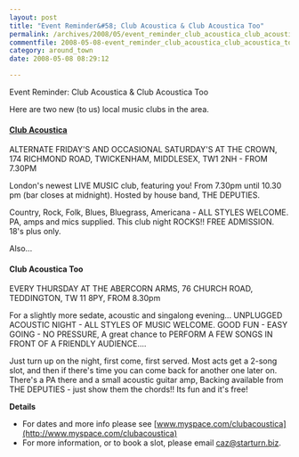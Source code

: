 ```yaml
---
layout: post
title: "Event Reminder&#58; Club Acoustica & Club Acoustica Too"
permalink: /archives/2008/05/event_reminder_club_acoustica_club_acoustica_too.html
commentfile: 2008-05-08-event_reminder_club_acoustica_club_acoustica_too
category: around_town
date: 2008-05-08 08:29:12

---
```


Event Reminder: Club Acoustica & Club Acoustica Too

Here are two new (to us) local music clubs in the area.

#### [Club Acoustica](/directory/music/200805080324)

ALTERNATE FRIDAY'S AND OCCASIONAL SATURDAY'S
AT THE CROWN, 174 RICHMOND ROAD, TWICKENHAM, MIDDLESEX, TW1 2NH - FROM 7.30PM

London's newest LIVE MUSIC club, featuring you! From 7.30pm until 10.30 pm (bar closes at midnight). Hosted by house band, THE DEPUTIES.

Country, Rock, Folk, Blues, Bluegrass, Americana - ALL STYLES WELCOME. PA, amps and mics supplied. This club night ROCKS!! FREE ADMISSION. 18's plus only.

Also...

#### Club Acoustica Too

EVERY THURSDAY AT THE ABERCORN ARMS, 76 CHURCH ROAD, TEDDINGTON, TW 11 8PY, FROM 8.30pm

For a slightly more sedate, acoustic and singalong evening... UNPLUGGED ACOUSTIC NIGHT - ALL STYLES OF MUSIC WELCOME. GOOD FUN - EASY GOING - NO PRESSURE, A great chance to PERFORM A FEW SONGS IN FRONT OF A FRIENDLY AUDIENCE....

Just turn up on the night, first come, first served. Most acts get a 2-song slot, and then if there's time you can come back for another one later on. There's a PA there and a small acoustic guitar amp, Backing available from THE DEPUTIES - just show them the chords!! Its fun and it's free!

**Details**

-   For dates and more info please see [www.myspace.com/clubacoustica](http://www.myspace.com/clubacoustica)
-   For more information, or to book a slot, please email <caz@starturn.biz>.
